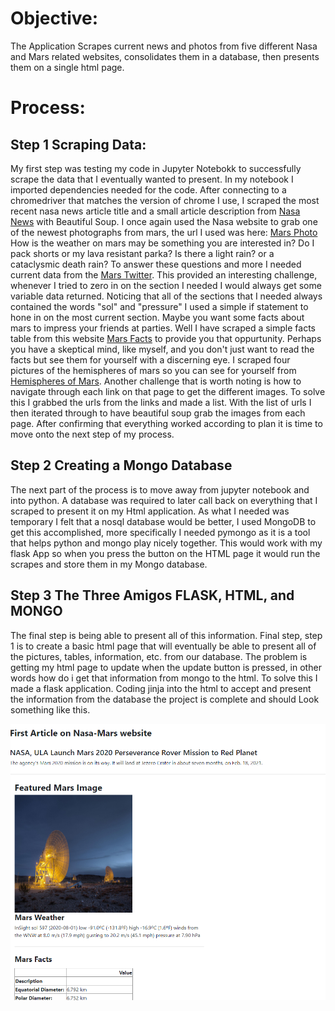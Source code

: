 # Objective:
The Application Scrapes current news and photos from five different Nasa and Mars related websites,
consolidates them in a database, then presents them on a single html page.

# Process:

## Step 1 Scraping Data:
My first step was testing my code in Jupyter Notebokk to successfully scrape the data that I eventually wanted to present. In my notebook I imported 
dependencies needed for the code. After connecting to a chromedriver that matches the version of chrome I use, I scraped the most recent nasa news article
title and a small article description from <a href="https://mars.nasa.gov/news/">Nasa News</a> with Beautiful Soup.
I once again used the Nasa website to grab one of the newest photographs from mars, the url I used was here: <a href="https://www.jpl.nasa.gov/spaceimages/?search=&category=Mars">Mars Photo</a>
How is the weather on mars may be something you are interested in? Do I pack shorts or my lava resistant parka? Is there a light rain? or a cataclysmic death rain? To answer these questions and more I needed current data from the <a href="https://twitter.com/marswxreport?lang=en">Mars Twitter</a>. This provided an interesting challenge, whenever I tried to zero in on the section I needed I would always get some variable data returned. Noticing that all of the sections that I needed always contained the words "sol" and "pressure" I used a simple if statement to hone in on the most current section. Maybe you want some facts about mars to impress your friends at parties. Well I have scraped a simple facts table from this website <a href="https://space-facts.com/mars/" target="_top">Mars Facts</a> to provide you that oppurtunity. Perhaps you have a skeptical mind, like myself, and you don't just want to read the facts but see them for yourself with a discerning eye. I scraped four pictures of the hemispheres of mars so you can see for yourself from <a href="https://astrogeology.usgs.gov/search/results?q=hemisphere+enhanced&k1=target&v1=Mars">Hemispheres of Mars</a>. Another challenge that is worth noting is how to navigate through each link on that page to get the different images. To solve this I grabbed the urls from the links and made a list. With the list of urls I then iterated through to have beautiful soup grab the images from each page. After confirming that everything worked according to plan it is time to move onto the next step of my process.

## Step 2 Creating a Mongo Database
The next part of the process is to move away from jupyter notebook and into python. A database was required to later call back on everything that I scraped to present it on my Html application. As what I needed was temporary I felt that a nosql database would be better, I used MongoDB to get this accomplished, more specifically I needed pymongo as it is a tool that helps python and mongo play nicely together. This would work with my flask App so when you press the button on the HTML page it would run the scrapes and store them in my Mongo database.

## Step 3 The Three Amigos FLASK, HTML, and MONGO
The final step is being able to present all of this information. Final step, step 1 is to create a basic html page that will eventually be able to present all of the pictures, tables, information, etc. from our database. The problem is getting my html page to update when the update button is pressed, in other words how do i get that information from mongo to the html. To solve this I made a flask application. Coding jinja into the html to accept and present the information from the database the project is complete and should Look something like this.

![Finished Product](https://github.com/DCMilligan88/MarsScrape/blob/master/missionToMars/preview.PNG)

